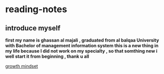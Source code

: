 # reading-notes
## introduce myself ##

**first my name is ghassan al majali , graduated from al balqaa University with Bachelor of management information system
this is a new thing in my life because  I did not work on my specialty , so that somthing new i well start it from beginning , thank u all**

[growth mindset](https://ghassan-majali.github.io/reading-notes/growth-mind)

